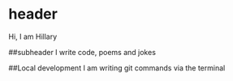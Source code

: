 # header
Hi, I am Hillary

##subheader
I write code, poems and jokes

##Local development
I am writing git commands via the terminal
